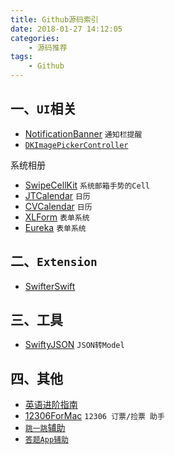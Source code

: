 ```yaml
---
title: Github源码索引
date: 2018-01-27 14:12:05
categories:
    - 源码推荐
tags: 
    - Github
---
```

## 一、`UI`相关
* [NotificationBanner](https://github.com/Daltron/NotificationBanner) `通知栏提醒`
* [`DKImagePickerController`](https://github.com/zhangao0086/DKImagePickerController) 
<!--more-->
系统相册
* [SwipeCellKit](https://github.com/SwipeCellKit/SwipeCellKit) `系统邮箱手势的Cell`
* [JTCalendar](https://github.com/jonathantribouharet/JTCalendar) `日历`
* [CVCalendar](https://github.com/CVCalendar/CVCalendar) `日历`
* [XLForm](https://github.com/xmartlabs/XLForm) `表单系统`
* [Eureka](https://github.com/xmartlabs/Eureka) `表单系统`
## 二、`Extension`
* [SwifterSwift](https://github.com/SwifterSwift/SwifterSwift)
## 三、工具
* [SwiftyJSON](https://github.com/SwiftyJSON/SwiftyJSON) `JSON转Model`
## 四、其他
* [英语进阶指南](https://github.com/byoungd/English-level-up-tips-for-Chinese)
* [12306ForMac](https://github.com/fancymax/12306ForMac) `12306 订票/捡票 助手`
* [`跳一跳`辅助](https://github.com/wangshub/wechat_jump_game)
* [`答题App辅助`](https://github.com/rrdssfgcs/wenda-helper)